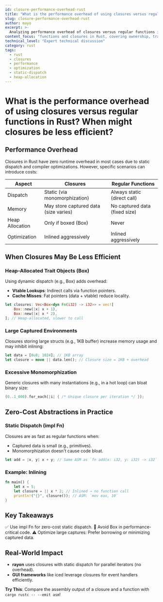 ```yaml
---
id: closure-performance-overhead-rust
title: "What is the performance overhead of using closures versus regular functions in Rust? When might closures be less efficient?"
slug: closure-performance-overhead-rust
author: mayo
excerpt: >-
  Analyzing performance overhead of closures versus regular functions in Rust, covering static dispatch, heap allocation, and optimization scenarios
content_focus: "functions and closures in Rust, covering ownership, traits, lifetimes"
technical_level: "Expert technical discussion"
category: rust
tags:
  - rust
  - closures
  - performance
  - optimization
  - static-dispatch
  - heap-allocation
---
```


# What is the performance overhead of using closures versus regular functions in Rust? When might closures be less efficient?

## Performance Overhead

Closures in Rust have zero runtime overhead in most cases due to static dispatch and compiler optimizations. However, specific scenarios can introduce costs:

| Aspect | Closures | Regular Functions |
|--------|----------|-------------------|
| Dispatch | Static (via monomorphization) | Always static (direct call) |
| Memory | May store captured data (size varies) | No captured data (fixed size) |
| Heap Allocation | Only if boxed (Box<dyn Fn>) | Never |
| Optimization | Inlined aggressively | Inlined aggressively |

## When Closures May Be Less Efficient

### Heap-Allocated Trait Objects (Box<dyn Fn>)

Using dynamic dispatch (e.g., Box<dyn Fn>) adds overhead:
- **Vtable Lookups**: Indirect calls via function pointers.
- **Cache Misses**: Fat pointers (data + vtable) reduce locality.

```rust
let closures: Vec<Box<dyn Fn(i32) -> i32>> = vec![
    Box::new(|x| x + 1),
    Box::new(|x| x * 2),
]; // Heap-allocated, slower to call
```

### Large Captured Environments

Closures storing large structs (e.g., 1KB buffer) increase memory usage and may inhibit inlining:

```rust
let data = [0u8; 1024]; // 1KB array
let closure = move || data.len(); // Closure size = 1KB + overhead
```

### Excessive Monomorphization

Generic closures with many instantiations (e.g., in a hot loop) can bloat binary size:

```rust
(0..1_000).for_each(|i| { /* Unique closure per iteration */ });
```

## Zero-Cost Abstractions in Practice

### Static Dispatch (impl Fn)

Closures are as fast as regular functions when:
- Captured data is small (e.g., primitives).
- Monomorphization doesn't cause code bloat.

```rust
let add = |x, y| x + y; // Same ASM as `fn add(x: i32, y: i32) -> i32`
```

### Example: Inlining

```rust
fn main() {
    let x = 5;
    let closure = || x * 2; // Inlined → no function call
    println!("{}", closure()); // ASM: `mov eax, 10`
}
```

## Key Takeaways

✅ Use impl Fn for zero-cost static dispatch.
🚫 Avoid Box<dyn Fn> in performance-critical code.
⚠️ Optimize large captures: Prefer borrowing or minimizing captured data.

## Real-World Impact

- **rayon** uses closures with static dispatch for parallel iterators (no overhead).
- **GUI frameworks** like iced leverage closures for event handlers efficiently.

**Try This**: Compare the assembly output of a closure and a function with `cargo rustc -- --emit asm`!
